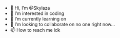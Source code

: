 - 👋 Hi, I’m @Skylaza
- 👀 I’m interested in coding
- 🌱 I’m currently learning on
- 💞️ I’m looking to collaborate on no one right now...
- 📫 How to reach me idk

<!---
Skylaza/Skylaza is a ✨ special ✨ repository because its `README.md` (this file) appears on your GitHub profile.
You can click the Preview link to take a look at your changes.
--->
